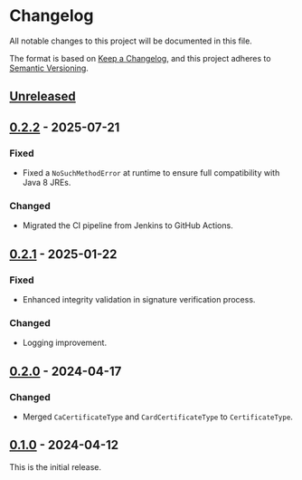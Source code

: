 # Changelog
All notable changes to this project will be documented in this file.

The format is based on [Keep a Changelog](https://keepachangelog.com/en/1.0.0/),
and this project adheres to [Semantic Versioning](https://semver.org/spec/v2.0.0.html).

## [Unreleased]

## [0.2.2] - 2025-07-21
### Fixed
- Fixed a `NoSuchMethodError` at runtime to ensure full compatibility with Java 8 JREs.
### Changed
- Migrated the CI pipeline from Jenkins to GitHub Actions.

## [0.2.1] - 2025-01-22
### Fixed
- Enhanced integrity validation in signature verification process.
### Changed
- Logging improvement.

## [0.2.0] - 2024-04-17
### Changed
- Merged `CaCertificateType` and `CardCertificateType` to `CertificateType`.

## [0.1.0] - 2024-04-12
This is the initial release.

[unreleased]: https://github.com/eclipse-keyple/keyple-card-calypso-crypto-pki-java-lib/compare/0.2.2...HEAD
[0.2.2]: https://github.com/eclipse-keyple/keyple-card-calypso-crypto-pki-java-lib/compare/0.2.1...0.2.2
[0.2.1]: https://github.com/eclipse-keyple/keyple-card-calypso-crypto-pki-java-lib/compare/0.2.0...0.2.1
[0.2.0]: https://github.com/eclipse-keyple/keyple-card-calypso-crypto-pki-java-lib/compare/0.1.0...0.2.0
[0.1.0]: https://github.com/eclipse-keyple/keyple-card-calypso-crypto-pki-java-lib/releases/tag/0.1.0